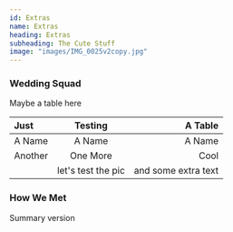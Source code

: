 ```yaml
---
id: Extras
name: Extras
heading: Extras
subheading: The Cute Stuff
image: "images/IMG_0025v2copy.jpg"
---
```


### Wedding Squad
Maybe a table here 

Just | Testing | A Table
:--- | :---: | ---:
A Name | A Name | A Name
Another | One More| Cool
[ ](images/coast.jpg) | let's test the pic | and some extra text

### How We Met
Summary version 

